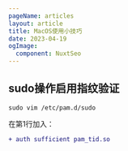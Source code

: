 ```yaml
---
pageName: articles
layout: article
title: MacOS使用小技巧
date: 2023-04-19
ogImage:
  component: NuxtSeo
---
```


## sudo操作启用指纹验证

`sudo vim /etc/pam.d/sudo`

在第1行加入：

```diff [/etc/pam.d/sudo]
+ auth sufficient pam_tid.so
```
